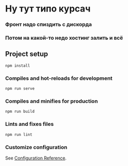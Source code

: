# Ну тут типо курсач

### Фронт надо спиздить с дискорда
### Потом на какой-то недо хостинг залить и всё

## Project setup
```
npm install
```

### Compiles and hot-reloads for development
```
npm run serve
```

### Compiles and minifies for production
```
npm run build
```

### Lints and fixes files
```
npm run lint
```

### Customize configuration
See [Configuration Reference](https://cli.vuejs.org/config/).